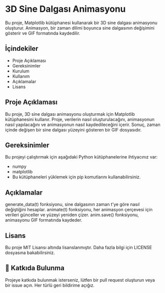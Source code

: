# 3D Sine Dalgası Animasyonu
Bu proje, Matplotlib kütüphanesi kullanarak bir 3D sine dalgası animasyonu oluşturur. Animasyon, bir zaman dilimi boyunca sine dalgasının değişimini gösterir ve GIF formatında kaydedilir.

## İçindekiler
- Proje Açıklaması
- Gereksinimler
- Kurulum
- Kullanım
- Açıklamalar
- Lisans
## Proje Açıklaması
Bu proje, 3D sine dalgası animasyonu oluşturmak için Matplotlib kütüphanesini kullanır. Proje, verilerin nasıl oluşturulacağını, animasyonun nasıl yapılacağını ve animasyonun nasıl kaydedileceğini içerir. Sonuç, zaman içinde değişen bir sine dalgası yüzeyini gösteren bir GIF dosyasıdır.

## Gereksinimler
Bu projeyi çalıştırmak için aşağıdaki Python kütüphanelerine ihtiyacınız var:

- numpy
- matplotlib
- Bu kütüphaneleri yüklemek için pip komutlarını kullanabilirsiniz.

 ##  Açıklamalar
generate_data(t) fonksiyonu, sine dalgasının zaman t'ye göre nasıl değiştiğini hesaplar.
animate(t) fonksiyonu, her animasyon çerçevesi için verileri günceller ve yüzeyi yeniden çizer.
anim.save() fonksiyonu, animasyonu GIF formatında kaydeder.
## Lisans
Bu proje MIT Lisansı altında lisanslanmıştır. Daha fazla bilgi için LICENSE dosyasına bakabilirsiniz.

## 🤝 Katkıda Bulunma
Projeye katkıda bulunmak isterseniz, lütfen bir pull request oluşturun veya bir issue açın. Her türlü geri bildirime açığız.
